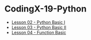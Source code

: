 # CodingX-19-Python


- [Lesson 02 - Python Basic I](https://nbviewer.jupyter.org/format/slides/github/NetDBNCKU/CodingX-19-Python/blob/master/Lesson02-Python_Basic%28I%29.ipynb#/?flush_cache=true)
- [Lesson 03 - Python Basic II](https://nbviewer.jupyter.org/format/slides/github/NetDBNCKU/CodingX-19-Python/blob/master/Lesson03-Python_Basic(II).ipynb#/?flush_cache=true)
- [Lesson 04 - Function Basic](https://nbviewer.jupyter.org/format/slides/github/NetDBNCKU/CodingX-19-Python/blob/master/Lesson04-Function.ipynb#/?flush_cache=true)
